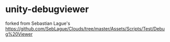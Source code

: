 # unity-debugviewer
forked from Sebastian Lague's https://github.com/SebLague/Clouds/tree/master/Assets/Scripts/Test/Debug%20Viewer
